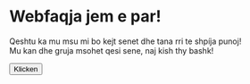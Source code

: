 <!doctype html>

<html>
<head>
	<meta charset="utf-8">
	<meta name="viewport" content="width=device-width, initial-scale=1">
	<title>Testi</title>
</head>
<body>
 <h1>Webfaqja jem e par!</h1>

 Qeshtu ka mu msu mi bo kejt senet dhe tana rri te shpíja punoj! <br>
 Mu kan dhe gruja msohet qesi sene, naj kish thy bashk!<br>

  <form action="https://de.w3docs.com/" method="get" target="_blank">
        <button type="submit">Klicken</button>

</body>
</html>
